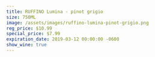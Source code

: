 ```yaml
---
title: RUFFINO Lumina - pinot grigio
size: 750ML
image: /assets/images/ruffino-lumina-pinot-grigio.png
reg_price: $10.99
special_price: $7.99
expiration_date: 2019-03-12 00:00:00 -0600
show_wine: true
---
```


